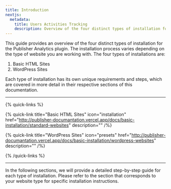 ```yaml
---
title: Introduction
nextjs:
  metadata:
    title: Users Activities Tracking
    description: Overview of the four distinct types of installation for the Publisher Analytics plugin.
---
```


This guide provides an overview of the four distinct types of installation for the Publisher Analytics plugin. The installation process varies depending on the type of website you are working with. The four types of installations are:

1. Basic HTML Sites
2. WordPress Sites

Each type of installation has its own unique requirements and steps, which are covered in more detail in their respective sections of this documentation.

---

{% quick-links %}

{% quick-link title="Basic HTML Sites" icon="installation" href="http://publisher-documantation.vercel.app/docs/basic-installation/standard-websites" description="" /%}

{% quick-link title="WordPress Sites" icon="presets" href="http://publisher-documantation.vercel.app/docs/basic-installation/wordpress-websites" description="" /%}

{% /quick-links %}

---

In the following sections, we will provide a detailed step-by-step guide for each type of installation. Please refer to the section that corresponds to your website type for specific installation instructions.
